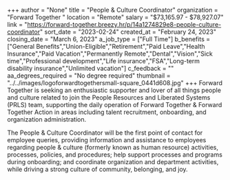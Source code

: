 +++
author = "None"
title = "People & Culture Coordinator"
organization = "Forward Together "
location = "Remote"
salary = "$73,165.97 - $78,927.07"
link = "https://forward-together.breezy.hr/p/14a1274829e8-people-culture-coordinator"
sort_date = "2023-02-24"
created_at = "February 24, 2023"
closing_date = "March 6, 2023"
a_job_type = ["Full Time"]
b_benefits = ["General Benefits","Union-Eligible","Retirement","Paid Leave","Health Insurance","Paid Vacation","Permanently Remote","Dental","Vision","Sick time","Professional development","Life insurance","FSA","Long-term disability insurance","Unlimited vacation"]
c_feedback = ""
aa_degrees_required = "No degree required"
thumbnail = "../../images/logoforwardtogethersmall-square_0441d608.jpg"
+++
Forward Together is seeking an enthusiastic supporter and lover of all things people and culture related to join the People Resources and Liberated Systems (PRLS) team, supporting the daily operation of Forward Together & Forward Together Action in areas including talent recruitment, onboarding, and organization administration. 

The People & Culture Coordinator will be the first point of contact for employee queries, providing information and assistance to employees regarding people & culture (formerly known as human resource) activities, processes, policies, and procedures; help support processes and programs during onboarding; and coordinate organization and department activities, while driving a strong culture of community, belonging, and joy.